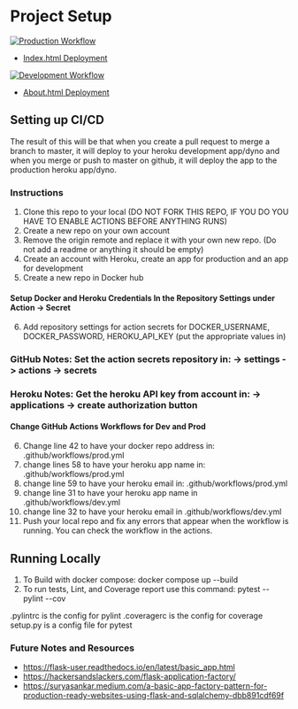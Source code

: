 # Project Setup

[![Production Workflow](https://github.com/rahpat0211/rahul_heroku/actions/workflows/prod.yml/badge.svg)](https://github.com/rahpat0211/rahul_heroku/actions/workflows/prod.yml)

* [Index.html Deployment](https://heroku-rahul.herokuapp.com/)


[![Development Workflow](https://github.com/rahpat0211/rahul_heroku/actions/workflows/dev.yml/badge.svg)](https://github.com/rahpat0211/rahul_heroku/actions/workflows/dev.yml)

* [About.html Deployment](https://heroku-rahul.herokuapp.com/about)

## Setting up CI/CD

The result of this will be that when you create a pull request to merge a branch to master, it will deploy to your
heroku development app/dyno and when you merge or push to master on github, it will deploy the app to the production heroku
app/dyno.
### Instructions

1. Clone this repo to your local (DO NOT FORK THIS REPO, IF YOU DO YOU HAVE TO ENABLE ACTIONS BEFORE ANYTHING RUNS)
2. Create a new repo on your own account
3. Remove the origin remote and replace it with your own new repo.  (Do not add a readme or anything it should be empty)
4. Create an account with Heroku, create an app for production and an app for development
5. Create a new repo in Docker hub

#### Setup Docker and Heroku Credentials In the Repository Settings under Action -> Secret

6. Add repository settings for action secrets for DOCKER_USERNAME, DOCKER_PASSWORD, HEROKU_API_KEY (put the appropriate
   values in)
### GitHub Notes:  Set the action secrets repository in: -> settings -> actions -> secrets
### Heroku Notes: Get the heroku API key from account in: -> applications -> create authorization button

#### Change GitHub Actions Workflows for Dev and Prod

6. Change line 42 to have your docker repo address in: .github/workflows/prod.yml
7. change lines 58 to have your heroku app name in: .github/workflows/prod.yml
8. change line 59 to have your heroku email in: .github/workflows/prod.yml
9. change line 31 to have your heroku app name in .github/workflows/dev.yml
10. change line 32 to have your heroku email in .github/workflows/dev.yml
11. Push your local repo and fix any errors that appear when the workflow is running. You can check the workflow in the
    actions.

## Running Locally

1. To Build with docker compose:
   docker compose up --build
2. To run tests, Lint, and Coverage report use this command: pytest --pylint --cov

.pylintrc is the config for pylint .coveragerc is the config for coverage setup.py is a config file for pytest


### Future Notes and Resources
* https://flask-user.readthedocs.io/en/latest/basic_app.html
* https://hackersandslackers.com/flask-application-factory/
* https://suryasankar.medium.com/a-basic-app-factory-pattern-for-production-ready-websites-using-flask-and-sqlalchemy-dbb891cdf69f
